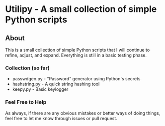 # Utilipy - A small collection of simple Python scripts
## About
This is a small collection of simple Python scripts that I will continue to refine, adjust, and expand.
Everything is still in a basic testing phase.

### Collection (so far)
* passwdgen.py - "Password" generator using Python's secrets
* hashstring.py - A quick string hashing tool
* keepy.py - Basic keylogger

### Feel Free to Help 
As always, if there are any obvious mistakes or better ways of doing things, feel free to let me know through issues or
pull request.
